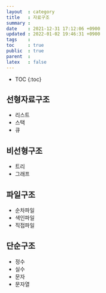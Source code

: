 ```yaml
---
layout  : category
title   : 자료구조
summary : 
date    : 2021-12-31 17:12:06 +0900
updated : 2022-01-02 19:46:31 +0900
tags    : 
toc     : true
public  : true
parent  : 
latex   : false
---
```

* TOC
{:toc}

## 선형자료구조 
- 리스트
- 스택
- 큐

## 비선형구조
- 트리
- 그래프

## 파일구조
- 순차파일
- 색인파일
- 직접파일

## 단순구조
- 정수
- 실수
- 문자
- 문자열
